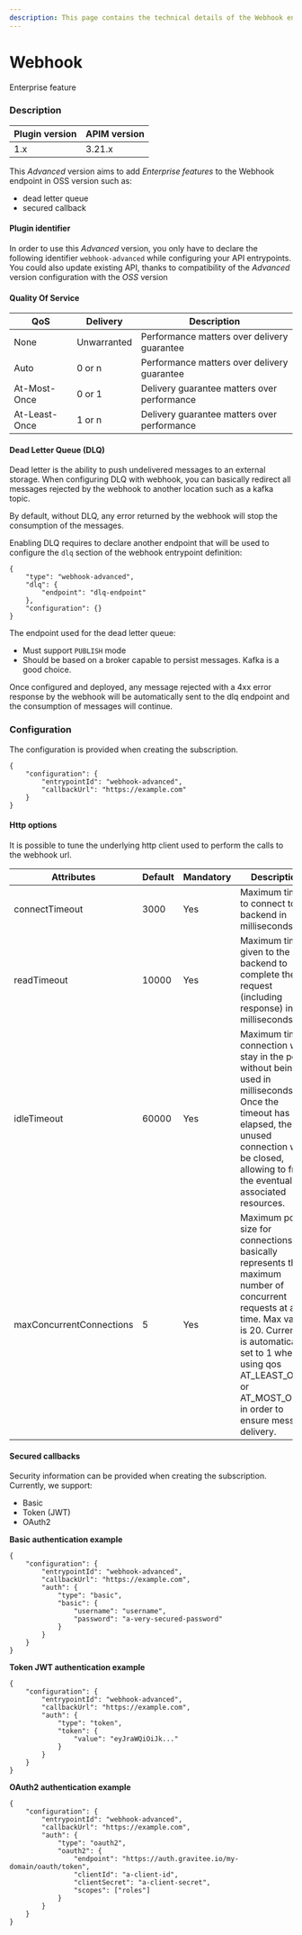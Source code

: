 ```yaml
---
description: This page contains the technical details of the Webhook entrypoint plugin
---
```


# Webhook

Enterprise feature

### Description <a href="#user-content-description" id="user-content-description"></a>

| Plugin version | APIM version |
| -------------- | ------------ |
| 1.x            | 3.21.x       |

This _Advanced_ version aims to add _Enterprise features_ to the Webhook endpoint in OSS version such as:

* dead letter queue
* secured callback

#### Plugin identifier <a href="#user-content-plugin-identifier" id="user-content-plugin-identifier"></a>

In order to use this _Advanced_ version, you only have to declare the following identifier `webhook-advanced` while configuring your API entrypoints. You could also update existing API, thanks to compatibility of the _Advanced_ version configuration with the _OSS_ version

#### Quality Of Service <a href="#user-content-quality-of-service" id="user-content-quality-of-service"></a>

| QoS           | Delivery    | Description                                 |
| ------------- | ----------- | ------------------------------------------- |
| None          | Unwarranted | Performance matters over delivery guarantee |
| Auto          | 0 or n      | Performance matters over delivery guarantee |
| At-Most-Once  | 0 or 1      | Delivery guarantee matters over performance |
| At-Least-Once | 1 or n      | Delivery guarantee matters over performance |

#### Dead Letter Queue (DLQ) <a href="#user-content-dead-letter-queue-dlq" id="user-content-dead-letter-queue-dlq"></a>

Dead letter is the ability to push undelivered messages to an external storage. When configuring DLQ with webhook, you can basically redirect all messages rejected by the webhook to another location such as a kafka topic.

By default, without DLQ, any error returned by the webhook will stop the consumption of the messages.

Enabling DLQ requires to declare another endpoint that will be used to configure the `dlq` section of the webhook entrypoint definition:

```
{
    "type": "webhook-advanced",
    "dlq": {
        "endpoint": "dlq-endpoint"
    },
    "configuration": {}
}
```

The endpoint used for the dead letter queue:

* Must support `PUBLISH` mode
* Should be based on a broker capable to persist messages. Kafka is a good choice.

Once configured and deployed, any message rejected with a 4xx error response by the webhook will be automatically sent to the dlq endpoint and the consumption of messages will continue.

### Configuration <a href="#user-content-configuration" id="user-content-configuration"></a>

The configuration is provided when creating the subscription.

```
{
    "configuration": {
        "entrypointId": "webhook-advanced",
        "callbackUrl": "https://example.com"
    }
}
```

#### Http options <a href="#user-content-http-options" id="user-content-http-options"></a>

It is possible to tune the underlying http client used to perform the calls to the webhook url.

| Attributes               | Default | Mandatory | Description                                                                                                                                                                                                                                               |
| ------------------------ | ------- | --------- | --------------------------------------------------------------------------------------------------------------------------------------------------------------------------------------------------------------------------------------------------------- |
| connectTimeout           | 3000    | Yes       | Maximum time to connect to the backend in milliseconds.                                                                                                                                                                                                   |
| readTimeout              | 10000   | Yes       | Maximum time given to the backend to complete the request (including response) in milliseconds.                                                                                                                                                           |
| idleTimeout              | 60000   | Yes       | Maximum time a connection will stay in the pool without being used in milliseconds. Once the timeout has elapsed, the unused connection will be closed, allowing to free the eventual associated resources.                                               |
| maxConcurrentConnections | 5       | Yes       | Maximum pool size for connections. It basically represents the maximum number of concurrent requests at a time. Max value is 20. Currency is automatically set to 1 when using qos AT\_LEAST\_ONCE or AT\_MOST\_ONCE in order to ensure message delivery. |

#### Secured callbacks <a href="#user-content-secured-callbacks" id="user-content-secured-callbacks"></a>

Security information can be provided when creating the subscription. Currently, we support:

* Basic
* Token (JWT)
* OAuth2

**Basic authentication example**

```
{
    "configuration": {
        "entrypointId": "webhook-advanced",
        "callbackUrl": "https://example.com",
        "auth": {
            "type": "basic",
            "basic": {
                "username": "username",
                "password": "a-very-secured-password"
            }
        }
    }
}
```

**Token JWT authentication example**

```
{
    "configuration": {
        "entrypointId": "webhook-advanced",
        "callbackUrl": "https://example.com",
        "auth": {
            "type": "token",
            "token": {
                "value": "eyJraWQiOiJk..."
            }
        }
    }
}
```

**OAuth2 authentication example**

```
{
    "configuration": {
        "entrypointId": "webhook-advanced",
        "callbackUrl": "https://example.com",
        "auth": {
            "type": "oauth2",
            "oauth2": {
                "endpoint": "https://auth.gravitee.io/my-domain/oauth/token",
                "clientId": "a-client-id",
                "clientSecret": "a-client-secret",
                "scopes": ["roles"]
            }
        }
    }
}
```
